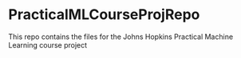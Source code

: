 PracticalMLCourseProjRepo
=========================

This repo contains the files for the Johns Hopkins Practical Machine Learning course project
